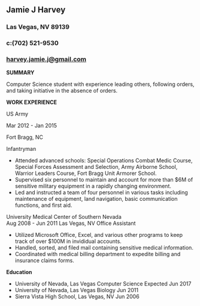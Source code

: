 ## Jamie J Harvey
### Las Vegas, NV 89139
### c:(702) 521-9530
### harvey.jamie.j@gmail.com

**SUMMARY**

Computer Science student with experience leading others, following orders, and taking initiative in the absence of orders.

**WORK EXPERIENCE**

US Army

Mar 2012 - Jan 2015

Fort Bragg, NC

Infantryman

* Attended advanced schools: Special Operations Combat Medic Course, Special Forces Assessment and Selection, Army Airborne School, Warrior Leaders Course, Fort Bragg Unit Armorer School.
* Supervised six personnel to maintain and account for more than $6M of sensitive military equipment in a rapidly changing environment.
* Led and instructed a team of four personnel in various tasks including maintenance of equipment, land navigation, basic communication functions, and first aid.

University Medical Center of Southern Nevada     
Aug 2008 - Jun 2011
Las Vegas, NV
Office Assistant

* Utilized Microsoft Office, Excel, and various other programs to keep track of over $100M in invididual accounts.
* Handled, sorted, and filed mail containing sensitive medical information.
* Coordinated with medical billing department to expedite billing and insurance claims forms.

**Education**

* University of Nevada, Las Vegas                Computer Science                Expected Jun 2017
* University of Nevada, Las Vegas                Biology                                  Jun 2011
* Sierra Vista High School, Las Vegas, NV                                                 Jun 2006

